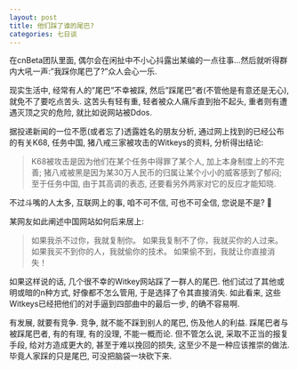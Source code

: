 ```yaml
---
layout: post
title: 他们踩了谁的尾巴?
categories: 七日谈
---
```

在cnBeta团队里面, 偶尔会在闲扯中不小心抖露出某编的一点往事…然后就听得群内大吼一声:”我踩你尾巴了?”众人会心一乐.

现实生活中, 经常有人的”尾巴”不幸被踩, 然后”踩尾巴”者(不管他是有意还是无心), 就免不了要吃点苦头. 这苦头有轻有重, 轻者被众人痛斥直到抬不起头, 重者则有遭遇灭顶之灾的危险, 就比如说网站被Ddos.

据投递新闻的一位不愿(或者忘了)透露姓名的朋友分析, 通过网上找到的已经公布的有关K68, 任务中国, 猪八戒三家被攻击的Witkeys的资料, 分析得出结论:

> K68被攻击是因为他们在某个任务中得罪了某个人, 加上本身制度上的不完善; 猪八戒被黑是因为某30万人民币的归属让某个小小的威客感到了郁闷; 至于任务中国, 由于其高调的表态, 还要看另外两家对它的反应才能知晓.

不过斗嘴的人太多, 互联网上的事, 咱不可不信, 可也不可全信, 您说是不是? 🙂

某网友如此阐述中国网站如何后来居上:

> 如果我杀不过你，我就复制你。 如果我复制不了你，我就买你的人过来。 如果我买不到你的人，我就偷你的技术。 如果偷不到，我就让你直接消失！

如果这样说的话, 几个很不幸的Witkey网站踩了一群人的尾巴. 他们试过了其他或明或暗的n种方式, 好像都不怎么管用, 于是选择了令其直接消失. 如此看来, 这些Witkeys已经把他们的对手逼到四部曲中的最后一步, 的确不容易啊.

有发展, 就要有竞争. 竞争, 就不能不踩到别人的尾巴, 伤及他人的利益. 踩尾巴者与被踩尾巴者, 有的有理, 有的没理, 不能一概而论. 但不管怎么说, 采取不正当的报复手段, 给对方造成更大的, 甚至于难以挽回的损失, 这至少不是一种应该推崇的做法. 毕竟人家踩的只是尾巴, 可没把脑袋一块砍下来.
